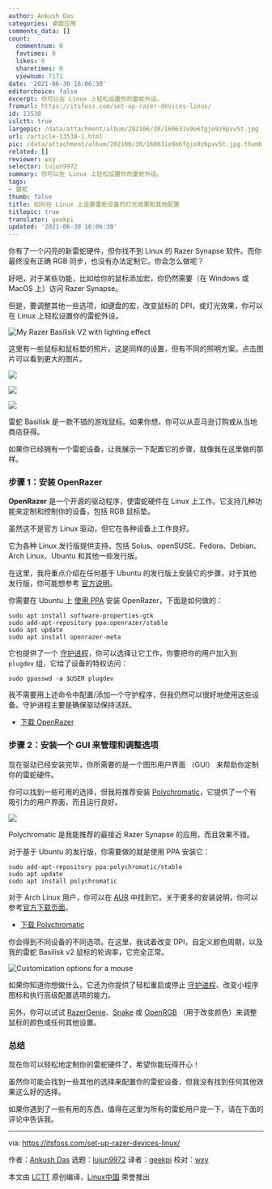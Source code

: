 ```yaml
---
author: Ankush Das
categories: 桌面应用
comments_data: []
count:
  commentnum: 0
  favtimes: 0
  likes: 0
  sharetimes: 0
  viewnum: 7171
date: '2021-06-30 16:06:30'
editorchoice: false
excerpt: 你可以在 Linux 上轻松设置你的雷蛇外设。
fromurl: https://itsfoss.com/set-up-razer-devices-linux/
id: 13538
islctt: true
largepic: /data/attachment/album/202106/30/160631o9o6fgjo9z6pvv5t.jpg
url: /article-13538-1.html
pic: /data/attachment/album/202106/30/160631o9o6fgjo9z6pvv5t.jpg.thumb.jpg
related: []
reviewer: wxy
selector: lujun9972
summary: 你可以在 Linux 上轻松设置你的雷蛇外设。
tags:
- 雷蛇
thumb: false
title: 如何在 Linux 上设置雷蛇设备的灯光效果和其他配置
titlepic: true
translator: geekpi
updated: '2021-06-30 16:06:30'
---
```


你有了一个闪亮的新雷蛇硬件，但你找不到 Linux 的 Razer Synapse 软件。而你最终没有正确 RGB 同步，也没有办法定制它。你会怎么做呢？


好吧，对于某些功能，比如给你的鼠标添加宏，你仍然需要（在 Windows 或 MacOS 上）访问 Razer Synapse。


但是，要调整其他一些选项，如键盘的宏，改变鼠标的 DPI，或灯光效果，你可以在 Linux 上轻松设置你的雷蛇外设。


![My Razer Basilisk V2 with lighting effect](/data/attachment/album/202106/30/160631o9o6fgjo9z6pvv5t.jpg)


这里有一些鼠标和鼠标垫的照片。这是同样的设置，但有不同的照明方案。点击图片可以看到更大的图片。


![](/data/attachment/album/202106/30/160631v5rd7a0o1r7t4p62.jpg)


![](/data/attachment/album/202106/30/160632jnyn0gn080h05mi0.jpg)


![](/data/attachment/album/202106/30/160633aa3hh0dr3asthmd3.jpg)


雷蛇 Basilisk 是一款不错的游戏鼠标。如果你想，你可以从亚马逊订购或从当地商店获得。


如果你已经拥有一个雷蛇设备，让我展示一下配置它的步骤，就像我在这里做的那样。


### 步骤 1：安装 OpenRazer


**OpenRazer** 是一个开源的驱动程序，使雷蛇硬件在 Linux 上工作。它支持几种功能来定制和控制你的设备，包括 RGB 鼠标垫。


虽然这不是官方 Linux 驱动，但它在各种设备上工作良好。


它为各种 Linux 发行版提供支持，包括 Solus、openSUSE、Fedora、Debian、Arch Linux、Ubuntu 和其他一些发行版。


在这里，我将重点介绍在任何基于 Ubuntu 的发行版上安装它的步骤，对于其他发行版，你可能想参考 [官方说明](https://openrazer.github.io/#download)。


你需要在 Ubuntu 上 [使用 PPA](https://itsfoss.com/ppa-guide/) 安装 OpenRazer，下面是如何做的：



```
sudo apt install software-properties-gtk
sudo add-apt-repository ppa:openrazer/stable
sudo apt update
sudo apt install openrazer-meta

```

它也提供了一个 [守护进程](https://itsfoss.com/linux-daemons/)，你可以选择让它工作，你要把你的用户加入到 `plugdev` 组，它给了设备的特权访问：



```
sudo gpasswd -a $USER plugdev

```

我不需要用上述命令中配置/添加一个守护程序，但我仍然可以很好地使用这些设备。守护进程主要是确保驱动保持活跃。


* [下载 OpenRazer](https://openrazer.github.io/)


### 步骤 2：安装一个 GUI 来管理和调整选项


现在驱动已经安装完毕，你所需要的是一个图形用户界面 （GUI） 来帮助你定制你的雷蛇硬件。


你可以找到一些可用的选择，但我将推荐安装 [Polychromatic](https://polychromatic.app)，它提供了一个有吸引力的用户界面，而且运行良好。


![](/data/attachment/album/202106/30/160633rmrlj987tq7wl77w.png)


Polychromatic 是我能推荐的最接近 Razer Synapse 的应用，而且效果不错。


对于基于 Ubuntu 的发行版，你需要做的就是使用 PPA 安装它：



```
sudo add-apt-repository ppa:polychromatic/stable
sudo apt update
sudo apt install polychromatic

```

对于 Arch Linux 用户，你可以在 [AUR](https://itsfoss.com/aur-arch-linux/) 中找到它。关于更多的安装说明，你可以参考[官方下载页面](https://polychromatic.app/download/)。


* [下载 Polychromatic](https://polychromatic.app/)


你会得到不同设备的不同选项。在这里，我试着改变 DPI，自定义颜色周期，以及我的雷蛇 Basilisk v2 鼠标的轮询率，它完全正常。


![Customization options for a mouse](/data/attachment/album/202106/30/160634wcg5ff8f8fggjsjd.png)


如果你知道你想做什么，它还为你提供了轻松重启或停止 [守护进程](https://itsfoss.com/linux-daemons/)、改变小程序图标和执行高级配置选项的能力。


另外，你可以试试 [RazerGenie](https://github.com/z3ntu/RazerGenie)、[Snake](https://github.com/bithatch/snake) 或 [OpenRGB](https://itsfoss.com/openrgb/) （用于改变颜色）来调整鼠标的颜色或任何其他设置。


### 总结


现在你可以轻松地定制你的雷蛇硬件了，希望你能玩得开心！


虽然你可能会找到一些其他的选择来配置你的雷蛇设备，但我没有找到任何其他效果这么好的选择。


如果你遇到了一些有用的东西，值得在这里为所有的雷蛇用户提一下，请在下面的评论中告诉我。




---


via: <https://itsfoss.com/set-up-razer-devices-linux/>


作者：[Ankush Das](https://itsfoss.com/author/ankush/) 选题：[lujun9972](https://github.com/lujun9972) 译者：[geekpi](https://github.com/geekpi) 校对：[wxy](https://github.com/wxy)


本文由 [LCTT](https://github.com/LCTT/TranslateProject) 原创编译，[Linux中国](https://linux.cn/) 荣誉推出